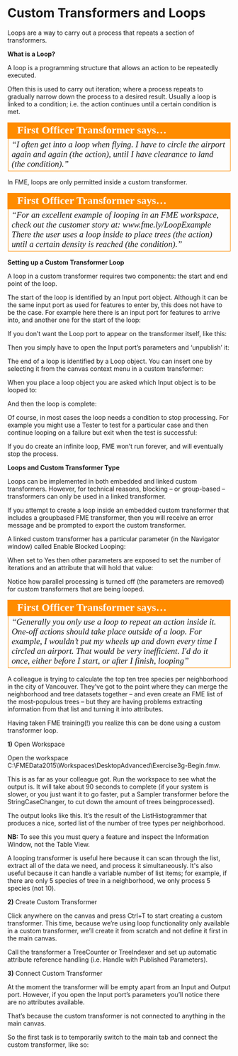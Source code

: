 # Custom Transformers and Loops

Loops are a way to carry out a process that repeats a section of transformers.

**What is a Loop?**

A loop is a programming structure that allows an action to be repeatedly executed.

Often this is used to carry out iteration; where a process repeats to gradually narrow down the process to a desired result. Usually a loop is linked to a condition; i.e. the action continues until a certain condition is met.

<table style="border-spacing: 0px">
<tr>
<td style="vertical-align:middle;background-color:darkorange;border: 2px solid darkorange">
<i class="fa fa-quote-left fa-lg fa-pull-left fa-fw" style="color:white;padding-right: 12px;vertical-align:text-top"></i>
<span style="color:white;font-size:x-large;font-weight: bold;font-family:serif">First Officer Transformer says…</span>
</td>
</tr>

<tr>
<td style="border: 1px solid darkorange">
<span style="font-family:serif; font-style:italic; font-size:larger">
“I often get into a loop when flying. I have to circle the airport again and
again (the action), until I have clearance to land (the condition).”
</span>
</td>
</tr>
</table>

In FME, loops are only permitted inside a custom transformer.

<table style="border-spacing: 0px">
<tr>
<td style="vertical-align:middle;background-color:darkorange;border: 2px solid darkorange">
<i class="fa fa-quote-left fa-lg fa-pull-left fa-fw" style="color:white;padding-right: 12px;vertical-align:text-top"></i>
<span style="color:white;font-size:x-large;font-weight: bold;font-family:serif">First Officer Transformer says…</span>
</td>
</tr>

<tr>
<td style="border: 1px solid darkorange">
<span style="font-family:serif; font-style:italic; font-size:larger">
“For an excellent example of looping in an FME workspace, check out the
customer story at: www.fme.ly/LoopExample
There the user uses a loop inside to place trees (the action) until a certain density is
reached (the condition).”
</span>
</td>
</tr>
</table>

**Setting up a Custom Transformer Loop**

A loop in a custom transformer requires two components: the start and end point of the loop.

The start of the loop is identified by an Input port object. Although it can be the same input port as used for features to enter by, this does not have to be the case. For example here there is an input port for features to arrive into, and another one for the start of the loop:

If you don’t want the Loop port to appear on the transformer itself, like this:

Then you simply have to open the Input port’s parameters and ‘unpublish’ it:

The end of a loop is identified by a Loop object. You can insert one by selecting it from the canvas context menu in a custom transformer:

When you place a loop object you are asked which Input object is to be looped to:

And then the loop is complete:

Of course, in most cases the loop needs a condition to stop processing. For example you might use a Tester to test for a particular case and then continue looping on a failure but exit when the test is successful:

If you do create an infinite loop, FME won’t run forever, and will eventually stop the process.

**Loops and Custom Transformer Type**

Loops can be implemented in both embedded and linked custom transformers. However, for technical reasons, blocking – or group-based – transformers can only be used in a linked transformer.

If you attempt to create a loop inside an embedded custom transformer that includes a groupbased FME transformer, then you will receive an error message and be prompted to export the custom transformer.

A linked custom transformer has a particular parameter (in the Navigator window) called Enable Blocked Looping:

When set to Yes then other parameters are exposed to set the number of iterations and an attribute that will hold that value:

Notice how parallel processing is turned off (the parameters are removed) for custom transformers that are being looped.

<table style="border-spacing: 0px">
<tr>
<td style="vertical-align:middle;background-color:darkorange;border: 2px solid darkorange">
<i class="fa fa-quote-left fa-lg fa-pull-left fa-fw" style="color:white;padding-right: 12px;vertical-align:text-top"></i>
<span style="color:white;font-size:x-large;font-weight: bold;font-family:serif">First Officer Transformer says…</span>
</td>
</tr>

<tr>
<td style="border: 1px solid darkorange">
<span style="font-family:serif; font-style:italic; font-size:larger">
“Generally you only use a loop to repeat an action inside it. One-off actions
should take place outside of a loop. For example, I wouldn’t put my wheels
up and down every time I circled an airport. That would be very inefficient.
I'd do it once, either before I start, or after I finish, looping”
</span>
</td>
</tr>
</table>

A colleague is trying to calculate the top ten tree species per neighborhood in the city of Vancouver. They’ve got to the point where they can merge the neighborhood and tree datasets together – and even create an FME list of the most-populous trees – but they are having problems extracting information from that list and turning it into attributes.

Having taken FME training(!) you realize this can be done using a custom transformer loop.

**1)** Open Workspace

Open the workspace C:\FMEData2015\Workspaces\DesktopAdvanced\Exercise3g-Begin.fmw.

This is as far as your colleague got. Run the workspace to see what the output is. It will take about 90 seconds to complete (if your system is slower, or you just want it to go faster, put a Sampler transformer before the StringCaseChanger, to cut down the amount of trees beingprocessed).

The output looks like this. It’s the result of the ListHistogrammer that produces a nice, sorted list of the number of tree types per neighborhood.

**NB:** To see this you must query a feature and inspect the Information Window, not the Table View.

A looping transformer is useful here because it can scan through the list, extract all of the data we need, and process it simultaneously. It's also useful because it can handle a variable number of list items; for example, if there are only 5 species of tree in a neighborhood, we only process 5 species (not 10).

**2)** Create Custom Transformer

Click anywhere on the canvas and press Ctrl+T to start creating a custom transformer. This time, because we’re using loop functionality only available in a custom transformer, we’ll create it from scratch and not define it first in the main canvas.

Call the transformer a TreeCounter or TreeIndexer and set up automatic attribute reference handling (i.e. Handle with Published Parameters).

**3)** Connect Custom Transformer

At the moment the transformer will be empty apart from an Input and Output port. However, if you open the Input port’s parameters you’ll notice there are no attributes available.

That’s because the custom transformer is not connected to anything in the main canvas.

So the first task is to temporarily switch to the main tab and connect the custom transformer, like so: